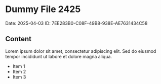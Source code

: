# Dummy File 2425

Date: 2025-04-03
ID: 7EE283B0-C08F-49B8-938E-AE7631434C58

## Content

Lorem ipsum dolor sit amet, consectetur adipiscing elit.
Sed do eiusmod tempor incididunt ut labore et dolore magna aliqua.

* Item 1
* Item 2
* Item 3
